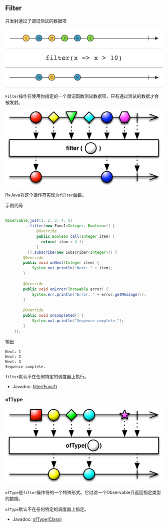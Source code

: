 

## Filter

只发射通过了谓词测试的数据项

![filter](../images/operators/filter.c.png)

`Filter`操作符使用你指定的一个谓词函数测试数据项，只有通过测试的数据才会被发射。

![filter](../images/operators/filter.png)

RxJava将这个操作符实现为`filter`函数。

示例代码

```java

Observable.just(1, 2, 3, 4, 5)
          .filter(new Func1<Integer, Boolean>() {
              @Override
              public Boolean call(Integer item) {
                return( item < 4 );
              }
          }).subscribe(new Subscriber<Integer>() {
        @Override
        public void onNext(Integer item) {
            System.out.println("Next: " + item);
        }

        @Override
        public void onError(Throwable error) {
            System.err.println("Error: " + error.getMessage());
        }

        @Override
        public void onCompleted() {
            System.out.println("Sequence complete.");
        }
    });

```

输出

```
Next: 1
Next: 2
Next: 3
Sequence complete.
```

`filter`默认不在任何特定的调度器上执行。

* Javadoc: [filter(Func1)](http://reactivex.io/RxJava/javadoc/rx/Observable.html#filter(rx.functions.Func1))

### ofType

![ofType](../images/operators/ofClass.png)

`ofType`是`filter`操作符的一个特殊形式。它过滤一个Observable只返回指定类型的数据。

`ofType`默认不在任何特定的调度器上指定。

* Javadoc: [ofType(Class)](http://reactivex.io/RxJava/javadoc/rx/Observable.html#ofType(java.lang.Class))
